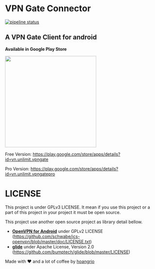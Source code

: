 # VPN Gate Connector
[![pipeline status](https://gitlab.com/hoangrio/vpngate-connector/badges/master/pipeline.svg)](https://gitlab.com/hoangrio/vpngate-connector/commits/master)

## A VPN Gate Client for android

**Available in Google Play Store**

<img src="https://www.homenotesapp.com/wp-content/uploads/2017/04/google-play-badge.png" style="width: 300px;">


Free Version: https://play.google.com/store/apps/details?id=vn.unlimit.vpngate

Pro Version: https://play.google.com/store/apps/details?id=vn.unlimit.vpngatepro

# LICENSE

This project is under GPLv3 LICENSE. It mean if you use this project or a part of this project in your project it must be open source.

This project use another open source project as library detail bellow.
* [**OpenVPN for Android**](https://github.com/schwabe/ics-openvpn) under GPLv2 LICENSE (https://github.com/schwabe/ics-openvpn/blob/master/doc/LICENSE.txt)
* [**glide**](https://github.com/bumptech/glide) under Apache License, Version 2.0 (https://github.com/bumptech/glide/blob/master/LICENSE)

Made with ♥ and a lot of coffee by [hoangrio](https://github.com/hoang-rio)